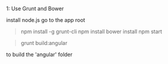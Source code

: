 
1: Use Grunt and Bower

install node.js
go to the app root

>npm install -g grunt-cli
>npm install
>bower install
>npm start

> grunt build:angular

to build the 'angular' folder
